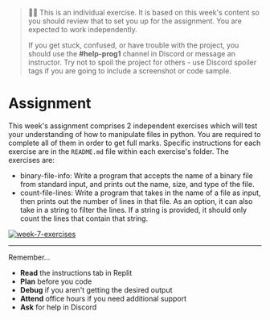   
> 🧑‍💻 This is an individual exercise. It is based on this week's content so you should
> review that to set you up for the assignment. You are expected to work independently.
>
> If you get stuck, confused, or have trouble with the project, you should use the **#help-prog1** channel in Discord or message an instructor. Try not to spoil the project for others - use Discord spoiler tags if you are going to include a screenshot or code sample. 

# Assignment

This week's assignment comprises 2 independent exercises which will test your 
understanding of how to manipulate files in python. You are required to complete
all of them in order to get full marks. Specific instructions for each exercise are 
in the `README.md` file within each exercise's folder. The exercises are:

* binary-file-info: Write a program that accepts the name of a binary file from standard input, and prints out the name, size, and type of the file.
* count-file-lines: Write a program that takes in the name of a file as input, then prints out the number of lines in that file. As an option, it can also take in a string to filter the lines. If a string is provided, it should only count the lines that contain that string.

[![week-7-exercises](https://img.shields.io/static/v1?label=Open&message=Week%207%20Exercises&color=blue)](https://classroom.github.com/a/U5w2i-rK)

---

Remember...

- **Read** the instructions tab in Replit
- **Plan** before you code
- **Debug** if you aren't getting the desired output
- **Attend** office hours if you need additional support
- **Ask** for help in Discord

